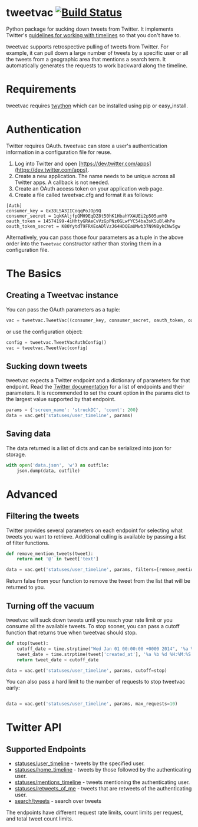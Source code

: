 tweetvac [![Build Status](https://secure.travis-ci.org/cash/tweetvac.png?branch=master)](https://travis-ci.org/cash/tweetvac)
========

Python package for sucking down tweets from Twitter. It implements Twitter's
[guidelines for working with timelines](https://dev.twitter.com/docs/working-with-timelines)
so that you don't have to.

tweetvac supports retrospective pulling of tweets from Twitter. For example, it
can pull down a large number of tweets by a specific user or all the tweets
from a geographic area that mentions a search term. It automatically generates
the requests to work backward along the timeline.

Requirements
============
tweetvac requires [twython](https://github.com/ryanmcgrath/twython) which can be
installed using pip or easy_install.

Authentication
==============
Twitter requires OAuth. tweetvac can store a user's authentication information
in a configuration file for reuse.

  1. Log into Twitter and open [https://dev.twitter.com/apps](https://dev.twitter.com/apps).
  2. Create a new application. The name needs to be unique across all Twitter apps. A callback is not needed.
  3. Create an OAuth access token on your application web page.
  4. Create a file called tweetvac.cfg and format it as follows:

```
[Auth]
consumer_key = Gx33LSA3IICoqqPoJOp9Q
consumer_secret = 1qkKAljfpQMH9EqDZ8t50hK1HbahYXAUEi2p505umY0
oauth_token = 14574199-4iHhtyGRAeCvVzGpPNz0GLwfYC54ba3sK5uBl4hPe
oauth_token_secret = K80YytdT9FRXEoADlVzJ64HDQEaUMwb37N9NBykCNw5gw
```

Alternatively, you can pass those four parameters as a tuple in the above order
into the `Tweetvac` constructor rather than storing them in a configuration file.

The Basics
==========

Creating a Tweetvac instance
----------------------------
You can pass the OAuth parameters as a tuple:

```python
vac = tweetvac.TweetVac((consumer_key, consumer_secret, oauth_token, oauth_token_secret))
```

or use the configuration object:

```python
config = tweetvac.TweetVacAuthConfig()
vac = tweetvac.TweetVac(config)
```

Sucking down tweets
--------------------

tweetvac expects a Twitter endpoint and a dictionary of parameters for that
endpoint. Read the [Twitter documentation](https://dev.twitter.com/docs/api/1.1)
for a list of endpoints and their parameters. It is recommended to set the count
option in the params dict to the largest value supported by that endpoint.

```python
params = {'screen_name': 'struckDC', 'count': 200}
data = vac.get('statuses/user_timeline', params)
```

Saving data
------------
The data returned is a list of dicts and can be serialized into json for storage.

```python
with open('data.json', 'w') as outfile:
    json.dump(data, outfile)
```

Advanced
=========

Filtering the tweets
--------------------
Twitter provides several parameters on each endpoint for selecting what tweets
you want to retrieve. Additional culling is available by passing a list of filter
functions.

```python
def remove_mention_tweets(tweet):
    return not '@' in tweet['text']

data = vac.get('statuses/user_timeline', params, filters=[remove_mention_tweets])
```

Return false from your function to remove the tweet from the list that will be
returned to you.

Turning off the vacuum
-----------------------
tweetvac will suck down tweets until you reach your rate limit or you consume all
the available tweets. To stop sooner, you can pass a cutoff function that returns
true when tweetvac should stop.

```python
def stop(tweet):
    cutoff_date = time.strptime("Wed Jan 01 00:00:00 +0000 2014", '%a %b %d %H:%M:%S +0000 %Y')
    tweet_date = time.strptime(tweet['created_at'], '%a %b %d %H:%M:%S +0000 %Y')
    return tweet_date < cutoff_date

data = vac.get('statuses/user_timeline', params, cutoff=stop)
```

You can also pass a hard limit to the number of requests to stop tweetvac early:

```python

data = vac.get('statuses/user_timeline', params, max_requests=10)
```

Twitter API
===========
Supported Endpoints
--------------------
 * [statuses/user_timeline](https://dev.twitter.com/docs/api/1.1/get/statuses/user_timeline) - tweets by the specified user.
 * [statuses/home_timeline](https://dev.twitter.com/docs/api/1.1/get/statuses/home_timeline) - tweets by those followed by the authenticating user.
 * [statuses/mentions_timeline](https://dev.twitter.com/docs/api/1.1/get/statuses/mentions_timeline) - tweets mentioning the authenticating user.
 * [statuses/retweets_of_me](https://dev.twitter.com/docs/api/1.1/get/statuses/retweets_of_me) - tweets that are retweets of the authenticating user.
 * [search/tweets](https://dev.twitter.com/docs/api/1.1/get/search/tweets) - search over tweets

 The endpoints have different request rate limits, count limits per request, and total tweet count limits.
